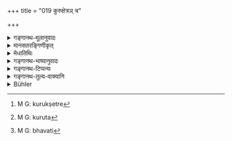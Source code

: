 +++
title = "019 कुरुक्षेत्रञ् च"

+++

<details><summary>गङ्गानथ-मूलानुवादः</summary>

Next to Brahmāvarta is the ‘Brahmarṣideśa,’ comprising the regions op Kurukṣetra, Matsyas, Pañchālas and Śukasenakas. (19).
</details>

<details><summary>मानसतरङ्गिणीकृत्</summary>

The realm of the kurus, the matsyas, pa~nchAla, and shurasenakas, indeed form the country of the brahmanical sages, which is next to brahmavarta (the land of brahman or mantras that is said to lie between sarasvati and drishadvati). 
</details>


<details><summary>मेधातिथिः</summary>

देशनामधेयान्य् एतानि । कुरुक्षेत्रं[^१०३] समन्तपञ्चकं प्रसिद्धम् । कुरवस् तत्र क्षयं गताः । "कुरु[^१०४] वा सुकृतं क्षिप्रम् अत्र त्राणं भविष्यति"[^१०५] इत्य् व्युत्पत्तिः । मत्स्यादयः शब्दा बहुवचनान्ता एव देशवचनाः । **ब्रह्मर्षिदेश** इति समुदायसंज्ञा । देवनिर्मितो देशो ब्रह्मावर्तः । देवेभ्यः किंचिन् न्यूना ब्रह्मर्षय इत्य् अतो ऽयं देशो ब्रह्मर्षिसंबन्धाद् ब्रह्मावर्तान् न्यूनः । तथा चाह- **ब्रह्मावर्ताद् अनन्त्रः** ईषद्भिन्नः । नञ् ईषदर्थः । यथा "अनुष्णां यवागूं पिबेद् आमयावी" इतीषदुष्णाम् उपदिशन्ति । अन्तरशब्दो भेदवचनः, "नारीपुरुषतोयानाम् अनतरं महद् अन्तरम्" इति यथा ॥ २.१९ ॥


[^१०५]:
     M G: bhavati


[^१०४]:
     M G: kuruta


[^१०३]:
     M G: kurukṣetre
</details>

<details><summary>गङ्गानथ-भाष्यानुवादः</summary>

These are the names of the various regions.

‘*Kurukṣetra*’ is what is known as *Samantapañcaka*, the place where the
Kurus were exterminated. The etymological signification of the name
‘*Kurukṣetra* h as been explained as meaning—‘do good deeds here, and
salvation shall come quickly,’ ‘*kuru sukṛtamatra kṣiprantrāṇam
bhavati*.’

‘*Matsyas*’ and the rest are the names of countries, in the plural form.

‘*Brahmarṣideśa*’ is the name of the entire group. *Brahmāvarta* is the
country ‘created by the Gods’; and since the *Brahmarṣis* are a little
lower in degree than the Gods, this country, being related to
*Brahmarṣis*, is slightly lower in grade than *Brahmāvarta*. This is
what is meant by this being ‘*next to Brahmāvarta*,’—*i.e*., slightly
different from it;—the negative particle (in ‘*a* denoting *slightly*;
just as when it is said that ‘the sick person should drink gruel when it
is *not-hot*,’ it is meant that it should be drunk when it is *slightly
hot*. The term ‘*antara*’ means *different*; as it is found in such
assertions as ‘*mahadantaram*,’ ‘in the case of men, women and water,
even a slight difference makes a great difference.’ (19)
</details>

<details><summary>गङ्गानथ-टिप्पन्यः</summary>

The tract here described “comprises,”—says Buhler—“the Doab from the
neighbourhood of Delhi as far as Mathura,” and Burnell refers us to a
map in the *Numismata Orientalia*, *Part I*.

This verse is quoted in the *Smṛticandrikā* (Saṃskāra P. 17) which reads
‘*Anantaram*’ and explains—it as ‘slightly less important’;—in the
*Vīramitrodaya* (Paribhāṣā, p. 56), which adds the following
notes:—‘*Matsya*, *Virātdeśa*,—*Pāñchāla*’ the *Kānyakubja* and adjacent
countries,—*Śūrasena*, country about Mathura,—‘*anantaraḥ*’ slightly
inferior;—in the *Dānamayūkha* (p. 7.) and the *Saṃskāramayūkha* (p. 4),
which have the same explanations as the *Vīramitrodaya*.
</details>

<details><summary>गङ्गानथ-तुल्य-वाक्यानि</summary>

**(Verses 18-23)**

See Comparative notes for [Verse 2.18 (The Practice of Good
Men)].
</details>

<details><summary>Bühler</summary>

019	The plain of the Kurus, the (country of the) Matsyas, Pankalas, and Surasenakas, these (form), indeed, the country of the Brahmarshis (Brahmanical sages, which ranks) immediately after Brahmavarta.
</details>
